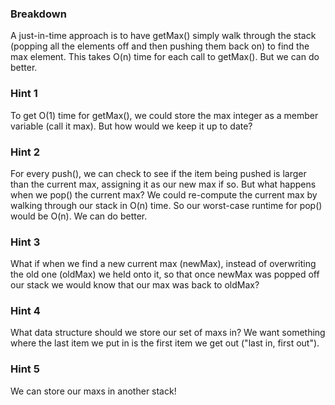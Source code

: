 ### Breakdown
    
A just-in-time approach is to have getMax() simply walk through the stack (popping all the elements off 
and then pushing them back on) to find the max element. This takes O(n) time for each call to getMax(). 
But we can do better.

### Hint 1

To get O(1) time for getMax(), we could store the max integer as a member variable (call it max). But 
how would we keep it up to date? 

### Hint 2

For every push(), we can check to see if the item being pushed is larger than the current max, assigning 
it as our new max if so. But what happens when we pop() the current max? We could re-compute the current 
max by walking through our stack in O(n) time. So our worst-case runtime for pop() would be O(n). We can 
do better. 

### Hint 3

What if when we find a new current max (newMax), instead of overwriting the old one (oldMax) we held onto 
it, so that once newMax was popped off our stack we would know that our max was back to oldMax? 

### Hint 4

What data structure should we store our set of maxs in? We want something where the last item we put in 
is the first item we get out ("last in, first out"). 

### Hint 5

We can store our maxs in another stack!
